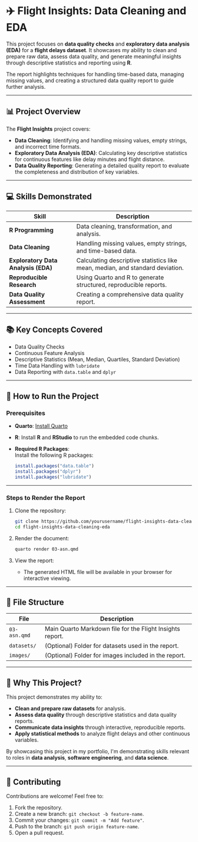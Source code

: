 # ✈️ **Flight Insights: Data Cleaning and EDA**

This project focuses on **data quality checks** and **exploratory data analysis (EDA)** for a **flight delays dataset**. It showcases my ability to clean and prepare raw data, assess data quality, and generate meaningful insights through descriptive statistics and reporting using **R**.

The report highlights techniques for handling time-based data, managing missing values, and creating a structured data quality report to guide further analysis.

---

## 📊 **Project Overview**

The **Flight Insights** project covers:

- **Data Cleaning**: Identifying and handling missing values, empty strings, and incorrect time formats.
- **Exploratory Data Analysis (EDA)**: Calculating key descriptive statistics for continuous features like delay minutes and flight distance.
- **Data Quality Reporting**: Generating a detailed quality report to evaluate the completeness and distribution of key variables.

---

## 💻 **Skills Demonstrated**

| Skill                   | Description                                      |
|-------------------------|--------------------------------------------------|
| **R Programming**        | Data cleaning, transformation, and analysis.     |
| **Data Cleaning**        | Handling missing values, empty strings, and time-based data. |
| **Exploratory Data Analysis (EDA)** | Calculating descriptive statistics like mean, median, and standard deviation. |
| **Reproducible Research** | Using Quarto and R to generate structured, reproducible reports. |
| **Data Quality Assessment** | Creating a comprehensive data quality report. |

---

## 📚 **Key Concepts Covered**

- Data Quality Checks
- Continuous Feature Analysis
- Descriptive Statistics (Mean, Median, Quartiles, Standard Deviation)
- Time Data Handling with `lubridate`
- Data Reporting with `data.table` and `dplyr`

---

## 🚀 **How to Run the Project**

### **Prerequisites**

- **Quarto**: [Install Quarto](https://quarto.org/docs/get-started/)
- **R**: Install **R** and **RStudio** to run the embedded code chunks.
- **Required R Packages**:  
  Install the following R packages:

  ```r
  install.packages("data.table")
  install.packages("dplyr")
  install.packages("lubridate")
  ```

---

### **Steps to Render the Report**

1. Clone the repository:
   ```bash
   git clone https://github.com/yourusername/flight-insights-data-cleaning-eda.git
   cd flight-insights-data-cleaning-eda
   ```

2. Render the document:
   ```bash
   quarto render 03-asn.qmd
   ```

3. View the report:
   - The generated HTML file will be available in your browser for interactive viewing.

---

## 📂 **File Structure**

| File            | Description                                      |
|-----------------|--------------------------------------------------|
| `03-asn.qmd`    | Main Quarto Markdown file for the Flight Insights report. |
| `datasets/`     | (Optional) Folder for datasets used in the report. |
| `images/`       | (Optional) Folder for images included in the report. |

---

## 🎯 **Why This Project?**

This project demonstrates my ability to:

- **Clean and prepare raw datasets** for analysis.
- **Assess data quality** through descriptive statistics and data quality reports.
- **Communicate data insights** through interactive, reproducible reports.
- **Apply statistical methods** to analyze flight delays and other continuous variables.

By showcasing this project in my portfolio, I'm demonstrating skills relevant to roles in **data analysis**, **software engineering**, and **data science**.

---

## 🤝 **Contributing**

Contributions are welcome! Feel free to:

1. Fork the repository.
2. Create a new branch: `git checkout -b feature-name`.
3. Commit your changes: `git commit -m "Add feature"`.
4. Push to the branch: `git push origin feature-name`.
5. Open a pull request.



